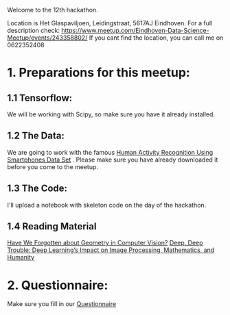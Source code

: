 Welcome to the 12th hackathon.

Location is Het Glaspaviljoen, Leidingstraat, 5617AJ Eindhoven.
For a full description check: https://www.meetup.com/Eindhoven-Data-Science-Meetup/events/243358802/
If you cant find the location, you can call me on 0622352408


# 1. Preparations for this meetup:

## 1.1 Tensorflow:
We will be working with Scipy, so make  sure you have it already installed. 

## 1.2 The Data:
We are going to work with the famous [
Human Activity Recognition Using Smartphones Data Set](https://archive.ics.uci.edu/ml/datasets/human+activity+recognition+using+smartphones) . 
Please make sure you have already downloaded it before you come to the meetup. 

## 1.3 The Code:
I'll upload a notebook with skeleton code on the day of the hackathon.

## 1.4 Reading Material
[Have We Forgotten about Geometry in Computer Vision?](https://alexgkendall.com/computer_vision/have_we_forgotten_about_geometry_in_computer_vision/)
[Deep, Deep Trouble: Deep Learning’s Impact on Image Processing, Mathematics, and Humanity](https://sinews.siam.org/Details-Page/deep-deep-trouble)

# 2. Questionnaire:
Make sure you fill in our [Questionnaire](https://docs.google.com/forms/d/e/1FAIpQLSfG3qudK691ZxcaKncwiNkj2Ncn8PnXl0-2aug-Bz78DgnIIg/viewform)

